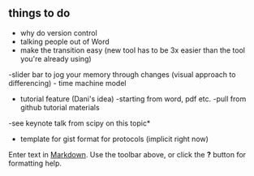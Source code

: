 ## things to do

- why do version control 
- talking people out of Word
- make the transition easy (new tool has to be 3x easier than the tool you're already using)

-slider bar to jog your memory through changes (visual approach to differencing) - time machine model

- tutorial feature (Dani's idea)
	-starting from word, pdf etc.
	-pull from github tutorial materials

-see keynote talk from scipy on this topic*

- template for gist format for protocols (implicit right now)



Enter text in [Markdown](http://daringfireball.net/projects/markdown/). Use the toolbar above, or click the **?** button for formatting help.
